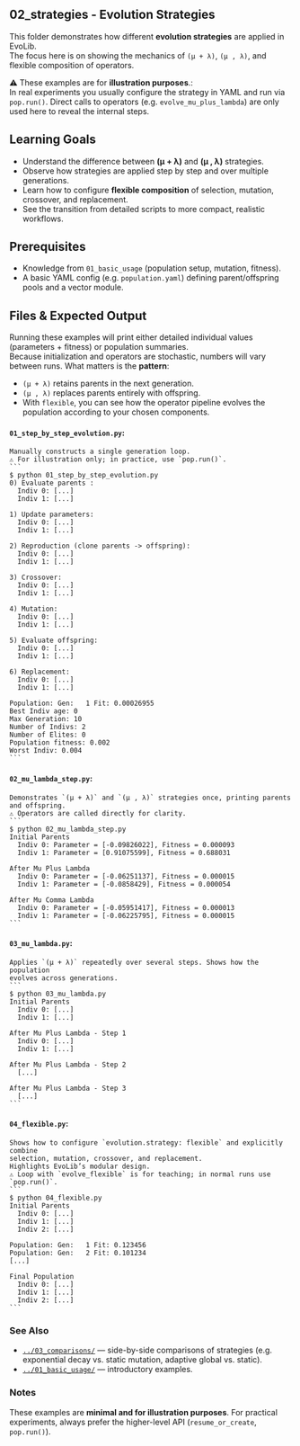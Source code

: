 ## 02_strategies - Evolution Strategies

This folder demonstrates how different **evolution strategies** are applied in EvoLib.  
The focus here is on showing the mechanics of `(μ + λ)`, `(μ , λ)`, and flexible
composition of operators.

⚠️ These examples are for **illustration purposes**.:  
In real experiments you usually configure the strategy in YAML and run via
`pop.run()`. Direct calls to operators (e.g. `evolve_mu_plus_lambda`) are only used here
to reveal the internal steps.

## Learning Goals
- Understand the difference between **(μ + λ)** and **(μ , λ)** strategies.
- Observe how strategies are applied step by step and over multiple generations.
- Learn how to configure **flexible composition** of selection, mutation, crossover,
  and replacement.
- See the transition from detailed scripts to more compact, realistic workflows.

## Prerequisites
- Knowledge from `01_basic_usage` (population setup, mutation, fitness).
- A basic YAML config (e.g. `population.yaml`) defining parent/offspring pools
  and a vector module.

## Files & Expected Output
Running these examples will print either detailed individual values
(parameters + fitness) or population summaries.  
Because initialization and operators are stochastic, numbers will vary between runs.
What matters is the **pattern**:
- `(μ + λ)` retains parents in the next generation.
- `(μ , λ)` replaces parents entirely with offspring.
- With `flexible`, you can see how the operator pipeline evolves the population
according to your chosen components.

#### `01_step_by_step_evolution.py`:

    Manually constructs a single generation loop.  
    ⚠️ For illustration only; in practice, use `pop.run()`.
    ```
    $ python 01_step_by_step_evolution.py
    0) Evaluate parents :
      Indiv 0: [...]
      Indiv 1: [...]

    1) Update parameters:
      Indiv 0: [...]
      Indiv 1: [...]

    2) Reproduction (clone parents -> offspring):
      Indiv 0: [...]
      Indiv 1: [...]

    3) Crossover:
      Indiv 0: [...]
      Indiv 1: [...]

    4) Mutation:
      Indiv 0: [...]
      Indiv 1: [...]

    5) Evaluate offspring:
      Indiv 0: [...]
      Indiv 1: [...]

    6) Replacement:
      Indiv 0: [...]
      Indiv 1: [...]

    Population: Gen:   1 Fit: 0.00026955
    Best Indiv age: 0
    Max Generation: 10
    Number of Indivs: 2
    Number of Elites: 0
    Population fitness: 0.002
    Worst Indiv: 0.004
    ```
      
#### `02_mu_lambda_step.py`:  

    Demonstrates `(μ + λ)` and `(μ , λ)` strategies once, printing parents and offspring.  
    ⚠️ Operators are called directly for clarity.
    ```
    $ python 02_mu_lambda_step.py
    Initial Parents
      Indiv 0: Parameter = [-0.09826022], Fitness = 0.000093
      Indiv 1: Parameter = [0.91075599], Fitness = 0.688031

    After Mu Plus Lambda
      Indiv 0: Parameter = [-0.06251137], Fitness = 0.000015
      Indiv 1: Parameter = [-0.0858429], Fitness = 0.000054

    After Mu Comma Lambda
      Indiv 0: Parameter = [-0.05951417], Fitness = 0.000013
      Indiv 1: Parameter = [-0.06225795], Fitness = 0.000015
    ```

#### `03_mu_lambda.py`:

    Applies `(μ + λ)` repeatedly over several steps. Shows how the population
    evolves across generations.
    ```
    $ python 03_mu_lambda.py
    Initial Parents
      Indiv 0: [...]
      Indiv 1: [...]

    After Mu Plus Lambda - Step 1
      Indiv 0: [...]
      Indiv 1: [...]

    After Mu Plus Lambda - Step 2
      [...]

    After Mu Plus Lambda - Step 3
      [...]
    ```

#### `04_flexible.py`:  
    Shows how to configure `evolution.strategy: flexible` and explicitly combine
    selection, mutation, crossover, and replacement.  
    Highlights EvoLib’s modular design.  
    ⚠️ Loop with `evolve_flexible` is for teaching; in normal runs use `pop.run()`.
    ```
    $ python 04_flexible.py
    Initial Parents
      Indiv 0: [...]
      Indiv 1: [...]
      Indiv 2: [...]

    Population: Gen:   1 Fit: 0.123456
    Population: Gen:   2 Fit: 0.101234
    [...]

    Final Population
      Indiv 0: [...]
      Indiv 1: [...]
      Indiv 2: [...]
    ```

### See Also
- [`../03_comparisons/`](../03_comparisons) — side-by-side comparisons of strategies
  (e.g. exponential decay vs. static mutation, adaptive global vs. static).
- [`../01_basic_usage/`](../01_basic_usage) — introductory examples.


### Notes
These examples are **minimal and for illustration purposes**. For practical experiments, always prefer the higher-level API (`resume_or_create`, `pop.run()`).

